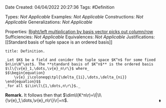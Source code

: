 <div class="topSpace"></div>

Date Created: 04/04/2022 20:27:36
Tags: #Definition

Types: _Not Applicable_
Examples: _Not Applicable_
Constructions: _Not Applicable_
Generalizations: _Not Applicable_

Properties: [Right/left multiplication by basis vector picks out column/row](Right%20slash%20left%20multiplication%20by%20basis%20vector%20picks%20out%20column%20slash%20row.md)
Sufficiencies: _Not Applicable_
Equivalences: _Not Applicable_
Justifications: [[Standard basis of tuple space is an ordered basis]]

``` ad-Definition
title: Definition.

_Let $K$ be a field and conider the tuple space $K^n$ for some fixed $n\in\N^\ast$. The **standard basis of $K^n$** is the ordered basis $\l\{\v{e}_1,\dots,\v{e}_n\r\}$ where_
$$\begin{equation}
    \v{e}_i\coloneqq\tpl{\delta_{1i},\dots,\delta_{ni}}
\end{equation}$$
_for all $i\in\l\{1,\dots,n\r\}$._

```

**Remark.** It follows then that $\dim\l(K^n\r)=\l|\l\{\v{e}_1,\dots,\v{e}_n\r\}\r|=n$.<span style="float:right;">$\blacklozenge$</span>
